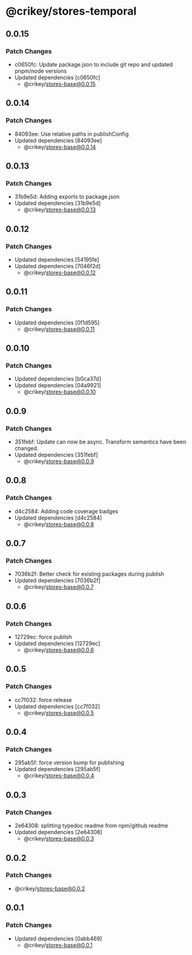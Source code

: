 # @crikey/stores-temporal

## 0.0.15

### Patch Changes

- c0650fc: Update package.json to include git repo and updated pnpm/node versions
- Updated dependencies [c0650fc]
  - @crikey/stores-base@0.0.15

## 0.0.14

### Patch Changes

- 84093ee: Use relative paths in publishConfig
- Updated dependencies [84093ee]
  - @crikey/stores-base@0.0.14

## 0.0.13

### Patch Changes

- 31b9e5d: Adding exports to package.json
- Updated dependencies [31b9e5d]
  - @crikey/stores-base@0.0.13

## 0.0.12

### Patch Changes

- Updated dependencies [54195fe]
- Updated dependencies [7046f2d]
  - @crikey/stores-base@0.0.12

## 0.0.11

### Patch Changes

- Updated dependencies [0f1d595]
  - @crikey/stores-base@0.0.11

## 0.0.10

### Patch Changes

- Updated dependencies [b0ca37d]
- Updated dependencies [04a9921]
  - @crikey/stores-base@0.0.10

## 0.0.9

### Patch Changes

- 351febf: Update can now be async. Transform semantics have been changed.
- Updated dependencies [351febf]
  - @crikey/stores-base@0.0.9

## 0.0.8

### Patch Changes

- d4c2584: Adding code coverage badges
- Updated dependencies [d4c2584]
  - @crikey/stores-base@0.0.8

## 0.0.7

### Patch Changes

- 7036b2f: Better check for existing packages during publish
- Updated dependencies [7036b2f]
  - @crikey/stores-base@0.0.7

## 0.0.6

### Patch Changes

- 12729ec: force publish
- Updated dependencies [12729ec]
  - @crikey/stores-base@0.0.6

## 0.0.5

### Patch Changes

- cc7f032: force release
- Updated dependencies [cc7f032]
  - @crikey/stores-base@0.0.5

## 0.0.4

### Patch Changes

- 295ab5f: force version bump for publishing
- Updated dependencies [295ab5f]
  - @crikey/stores-base@0.0.4

## 0.0.3

### Patch Changes

- 2e64308: splitting typedoc readme from npm/github readme
- Updated dependencies [2e64308]
  - @crikey/stores-base@0.0.3

## 0.0.2

### Patch Changes

- @crikey/stores-base@0.0.2

## 0.0.1

### Patch Changes

- Updated dependencies [0abb469]
  - @crikey/stores-base@0.0.1
